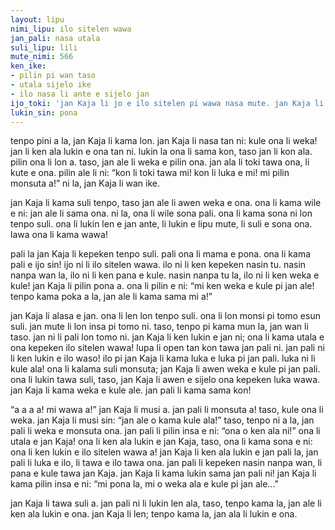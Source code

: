 ```yaml
---
layout: lipu
nimi_lipu: ilo sitelen wawa
jan_pali: nasa utala
suli_lipu: lili
mute_nimi: 566
ken_ike:
- pilin pi wan taso
- utala sijelo ike
- ilo nasa li ante e sijelo jan
ijo_toki: 'jan Kaja li jo e ilo sitelen pi wawa nasa mute. jan Kaja li kama ala kama sewi?'
lukin_sin: pona
---
```



tenpo pini a la, jan Kaja li kama lon. jan Kaja li nasa tan ni: kule ona li weka! jan li ken ala lukin e ona tan ni. lukin la ona li sama kon, taso jan li kon ala. pilin ona li lon a. taso, jan ale li weka e pilin ona. jan ala li toki tawa ona, li kute e ona. pilin ale li ni: “kon li toki tawa mi! kon li luka e mi! mi pilin monsuta a!” ni la, jan Kaja li wan ike.

jan Kaja li kama suli tenpo, taso jan ale li awen weka e ona. ona li kama wile e ni: jan ale li sama ona. ni la, ona li wile sona pali. ona li kama sona ni lon tenpo suli. ona li lukin len e jan ante, li lukin e lipu mute, li suli e sona ona. lawa ona li kama wawa!

pali la jan Kaja li kepeken tenpo suli. pali ona li mama e pona. ona li kama pali e ijo sin! ijo ni li ilo sitelen wawa. ilo ni li ken kepeken nasin tu. nasin nanpa wan la, ilo ni li ken pana e kule. nasin nanpa tu la, ilo ni li ken weka e kule! jan Kaja li pilin pona a. ona li pilin e ni: “mi ken weka e kule pi jan ale! tenpo kama poka a la, jan ale li kama sama mi a!”

jan Kaja li alasa e jan. ona li len lon tenpo suli. ona li lon monsi pi tomo esun suli. jan mute li lon insa pi tomo ni. taso, tenpo pi kama mun la, jan wan li taso. jan ni li pali lon tomo ni. jan Kaja li ken lukin e jan ni; ona li kama utala e ona kepeken ilo sitelen wawa! lupa li open tan kon tawa jan pali ni. jan pali ni li ken lukin e ilo waso! ilo pi jan Kaja li kama luka e luka pi jan pali. luka ni li kule ala! ona li kalama suli monsuta; jan Kaja li awen weka e kule pi jan pali. ona li lukin tawa suli, taso, jan Kaja li awen e sijelo ona kepeken luka wawa. jan Kaja li kama weka e kule ale. jan pali li kama sama kon!

“a a a a! mi wawa a!” jan Kaja li musi a. jan pali li monsuta a! taso, kule ona li weka. jan Kaja li musi sin: “jan ale o kama kule ala!” taso, tenpo ni a la, jan pali li weka e monsuta ona. jan pali li pilin insa e ni: “ona o ken ala ni!” ona li utala e jan Kaja! ona li ken ala lukin e jan Kaja, taso, ona li kama sona e ni: ona li ken lukin e ilo sitelen wawa a! jan Kaja li ken ala lukin e jan pali la, jan pali li luka e ilo, li tawa e ilo tawa ona. jan pali li kepeken nasin nanpa wan, li pana e kule tawa jan Kaja. jan Kaja li kama lukin sama jan pali ni! jan Kaja li kama pilin insa e ni: “mi pona la, mi o weka ala e kule pi jan ale...”

jan Kaja li tawa suli a. jan pali ni li lukin len ala, taso, tenpo kama la, jan ale li ken ala lukin e ona. jan Kaja li len; tenpo kama la, jan ala li lukin e ona.
